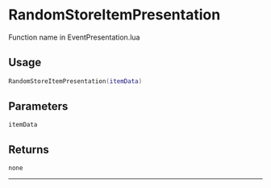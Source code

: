 # RandomStoreItemPresentation
Function name in EventPresentation.lua
## Usage
```lua
RandomStoreItemPresentation(itemData)
```
## Parameters
`itemData`
## Returns
`none`

---